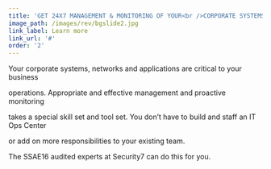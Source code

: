 ```yaml
---
title: 'GET 24X7 MANAGEMENT & MONITORING OF YOUR<br />CORPORATE SYSTEMS, NETWORKS AND APPLICATIONS.'
image_path: /images/rev/bgslide2.jpg
link_label: Learn more
link_url: '#'
order: '2'
---
```



Your corporate systems, networks and applications are critical to your business

operations. Appropriate and effective management and proactive monitoring

takes a special skill set and tool set. You don’t have to build and staff an IT Ops Center

or add on more responsibilities to your existing team.

The SSAE16 audited experts at Security7 can do this for you.